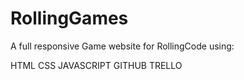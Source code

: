 # RollingGames
A full responsive Game website for RollingCode using:

HTML
CSS
JAVASCRIPT
GITHUB
TRELLO

